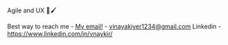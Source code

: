 Agile and UX 🧠🖌️

  
Best way to reach me - [My email!](mailto:vinayakiyer1234@gmail.com) - vinayakiyer1234@gmail.com
Linkedin - https://www.linkedin.com/in/vnaykir/


<!---
VnaykDev/VnaykDev is a ✨ special ✨ repository because its `README.md` (this file) appears on your GitHub profile.
You can click the Preview link to take a look at your changes.
--->
